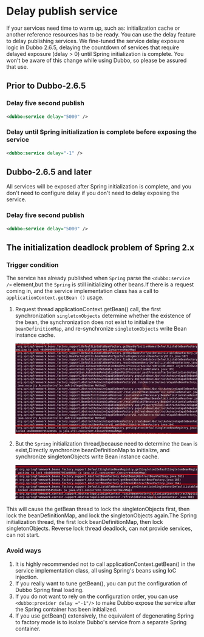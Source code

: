 # Delay publish service

If your services need time to warm up, such as: initialization cache or another reference resources has to be ready. You can use the delay feature to delay publishing services. We fine-tuned the service delay exposure logic in Dubbo 2.6.5, delaying the countdown of services that require delayed exposure (delay > 0) until Spring initialization is complete. You won't be aware of this change while using Dubbo, so please be assured that use.

## Prior to Dubbo-2.6.5
### Delay five second publish

```xml
<dubbo:service delay="5000" />
```

### Delay until Spring initialization is complete before exposing the service
```xml
<dubbo:service delay="-1" />
```

## Dubbo-2.6.5 and later

All services will be exposed after Spring initialization is complete, and you don't need to configure delay if you don't need to delay exposing the service.

### Delay five second publish

```xml
<dubbo:service delay="5000" />
```

## The initialization deadlock problem of Spring 2.x

### Trigger condition

The service has already published when `Spring` parse the `<dubbo:service />` element,but the `Spring` is still initializing other beans.If there is a request coming in, and the service implementation class has a call to `applicationContext.getBean ()` usage.

1. Request thread applicationContext.getBean() call, the first synchronization `singletonObjects` determine whether the existence of the bean, the synchronization does not exist to initialize the `beanDefinitionMap`, and re-synchronize `singletonObjects` write Bean instance cache.

    ![deadlock](../sources/images/lock-get-bean.jpg)  

2. But the `Spring` initialization thread,because need to determine the `Bean` is exist,Directly synchronize beanDefinitionMap to initialize, and synchronize singletonObjects write Bean instance cache.

    ![/user-guide/images/lock-init-context.jpg](../sources/images/lock-init-context.jpg)  

This will cause the getBean thread to lock the singletonObjects first, then lock the beanDefinitionMap, and lock the singletonObjects again.The Spring initialization thread, the first lock beanDefinitionMap, then lock singletonObjects. Reverse lock thread deadlock, can not provide services, can not start.

### Avoid ways

1. It is highly recommended not to call applicationContext.getBean() in the service implementation class, all using Spring's beans using IoC injection.
2. If you really want to tune getBean(), you can put the configuration of Dubbo Spring final loading.
3. If you do not want to rely on the configuration order, you can use `<dubbo:provider delay ="-1"/>` to make Dubbo expose the service after the Spring container has been initialized.
4. If you use getBean() extensively, the equivalent of degenerating Spring to factory mode is to isolate Dubbo's service from a separate Spring container.

[^1]: Base on the  `ContextRefreshedEvent` event of the  Spring to trigger publish service.
